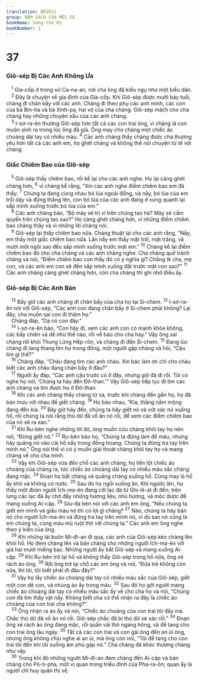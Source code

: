 ```yaml
---
translation: BD2011
group: NĂM SÁCH CỦA MÔI-SE
bookName: Sáng-thế Ký 
bookNumber: 1
---
```


<div class="title"><h1>37</h1><h3>Giô-sép Bị Các Anh Không Ưa</h3></div>
<span class="verse sa_37_1"> <sup>1</sup> Gia-cốp ở trong xứ Ca-na-an, nơi cha ông đã kiều ngụ như một kiều dân.<br/></span>
<span class="verse sa_37_2"> <sup>2</sup> Ðây là chuyện về gia đình của Gia-cốp. Khi Giô-sép được mười bảy tuổi, chàng đi chăn bầy với các anh. Chàng đi theo phụ các anh mình, các con của bà Bin-ha và bà Xinh-pa, hai vợ của cha chàng. Giô-sép mách cho cha chàng hay những chuyện xấu của các anh chàng.<br/></span>
<span class="verse sa_37_3"> <sup>3</sup> I-sơ-ra-ên thương Giô-sép hơn tất cả các con trai ông, vì chàng là con muộn sinh ra trong lúc ông đã già. Ông may cho chàng một chiếc áo choàng dài tay có nhiều màu. </span>
<span class="verse sa_37_4"><sup>4</sup> Các anh chàng thấy chàng được cha thương yêu hơn tất cả các anh em, họ ghét chàng và không thể nói chuyện tử tế với chàng.<br/></span>
<div class="title"><h3>Giấc Chiêm Bao của Giô-sép</h3></div>
<span class="verse sa_37_5"> <sup>5</sup> Giô-sép thấy chiêm bao, rồi kể lại cho các anh nghe. Họ lại càng ghét chàng hơn, </span>
<span class="verse sa_37_6"><sup>6</sup> vì chàng kể rằng, “Xin các anh nghe điềm chiêm bao em đã thấy: </span>
<span class="verse sa_37_7"><sup>7</sup> Chúng ta đang cùng nhau bó lúa ngoài đồng, và nầy, bó lúa của em trỗi dậy và đứng thẳng lên, còn bó lúa của các anh đang ở xung quanh lại sấp mình xuống trước bó lúa của em.”<br/></span>
<span class="verse sa_37_8"> <sup>8</sup> Các anh chàng bảo, “Bộ mày sẽ trị vì trên chúng tao hả? Mày sẽ cầm quyền trên chúng tao sao?” Họ càng ghét chàng hơn, vì những điềm chiêm bao chàng thấy và vì những lời chàng nói. <br/></span>
<span class="verse sa_37_9"> <sup>9</sup> Giô-sép lại thấy chiêm bao nữa. Chàng thuật lại cho các anh rằng, “Nầy, em thấy một giấc chiêm bao nữa. Lần nầy em thấy mặt trời, mặt trăng, và mười một ngôi sao đều sấp mình xuống trước mặt em.” </span>
<span class="verse sa_37_10"><sup>10</sup> Chàng kể lại điềm chiêm bao đó cho cha chàng và các anh chàng nghe. Cha chàng quở trách chàng và nói, “Ðiềm chiêm bao con thấy đó có ý nghĩa gì? Chẳng lẽ cha, mẹ con, và các anh em con sẽ đến sấp mình xuống đất trước mặt con sao?” </span>
<span class="verse sa_37_11"><sup>11</sup> Các anh chàng càng ghét chàng hơn, còn cha chàng thì ghi nhớ điều ấy.<br/></span>
<div class="title"><h3>Giô-sép Bị Các Anh Bán</h3></div>
<span class="verse sa_37_12"> <sup>12</sup> Bấy giờ các anh chàng đi chăn bầy của cha họ tại Si-chem. </span>
<span class="verse sa_37_13"><sup>13</sup> I-sơ-ra-ên nói với Giô-sép, “Các anh con đang chăn bầy ở Si-chem phải không? Lại đây, cha muốn sai con đi thăm họ.”<br/> Chàng đáp, “Dạ có con đây.”<br/></span>
<span class="verse sa_37_14"> <sup>14</sup> I-sơ-ra-ên bảo, “Con hãy đi, xem các anh con có mạnh khỏe không, các bầy chiên và dê như thế nào, rồi về báo cho cha hay.” Vậy ông sai chàng rời khỏi Thung Lũng Hếp-rôn, và chàng đi đến Si-chem. </span>
<span class="verse sa_37_15"><sup>15</sup> Ðang lúc chàng đi lang thang tìm họ trong đồng, một người gặp chàng và hỏi, “Cậu tìm gì thế?”<br/></span>
<span class="verse sa_37_16"> <sup>16</sup> Chàng đáp, “Cháu đang tìm các anh cháu. Xin bác làm ơn chỉ cho cháu biết các anh cháu đang chăn bầy ở đâu?”<br/></span>
<span class="verse sa_37_17"> <sup>17</sup> Người ấy đáp, “Các anh cậu trước có ở đây, nhưng giờ đã đi rồi. Tôi có nghe họ nói, ‘Chúng ta hãy đến Ðô-than.’” Vậy Giô-sép tiếp tục đi tìm các anh chàng và tìm được họ ở Ðô-than.<br/></span>
<span class="verse sa_37_18"> <sup>18</sup> Khi các anh chàng thấy chàng từ xa, trước khi chàng đến gần họ, họ đã bàn mưu với nhau để giết chàng. </span>
<span class="verse sa_37_19"><sup>19</sup> Họ bảo nhau, “Kìa, thằng nằm mộng đang đến kia. </span>
<span class="verse sa_37_20"><sup>20</sup> Bây giờ hãy đến, chúng ta hãy giết nó và vứt xác nó xuống hố, rồi chúng ta nói rằng thú dữ đã vồ ăn nó rồi, để xem các điềm chiêm bao của nó sẽ ra sao.”<br/></span>
<span class="verse sa_37_21"> <sup>21</sup> Khi Ru-bên nghe những lời đó, ông muốn cứu chàng khỏi tay họ nên nói, “Ðừng giết nó.” </span>
<span class="verse sa_37_22"><sup>22</sup> Ru-bên bảo họ, “Chúng ta đừng làm đổ máu, nhưng hãy quăng nó vào cái hố nầy trong đồng hoang. Chúng ta đừng tra tay trên mình nó.” Ông nói thế vì có ý muốn giải thoát chàng khỏi tay họ và mang chàng về cho cha mình.<br/></span>
<span class="verse sa_37_23"> <sup>23</sup> Vậy khi Giô-sép vừa đến chỗ các anh chàng, họ liền lột chiếc áo choàng của chàng ra, tức chiếc áo choàng dài tay có nhiều màu sắc chàng đang mặc. </span>
<span class="verse sa_37_24"><sup>24</sup> Ðoạn họ bắt chàng và quăng chàng xuống hố. Cũng may là hố ấy khô và không có nước. </span>
<span class="verse sa_37_25"><sup>25</sup> Sau đó họ ngồi xuống ăn. Khi ngước lên, họ thấy một đoàn người Ích-ma-ên đang cỡi lạc đà từ Ghi-lê-át đi đến; trên lưng các lạc đà ấy chở đầy những hương liệu, nhũ hương, và mộc dược để mang xuống Ai-cập. </span>
<span class="verse sa_37_26"><sup>26</sup> Giu-đa bèn nói với các anh em ông, “Nếu chúng ta giết em mình và giấu máu nó thì có lợi gì chăng? </span>
<span class="verse sa_37_27"><sup>27</sup> Nào, chúng ta hãy bán nó cho người Ích-ma-ên và đừng tra tay trên mình nó, vì dù sao nó cũng là em chúng ta, cùng máu mủ ruột thịt với chúng ta.” Các anh em ông nghe theo ý kiến của ông.<br/></span>
<span class="verse sa_37_28"> <sup>28</sup> Khi những lái buôn Mi-đi-an đi qua, các anh của Giô-sép kéo chàng lên khỏi hố. Họ đem chàng lên và bán chàng cho những người Ích-ma-ên với giá hai mươi miếng bạc. Những người ấy bắt Giô-sép và mang xuống Ai-cập. </span>
<span class="verse sa_37_29"><sup>29</sup> Khi Ru-bên trở lại hố và không thấy Giô-sép trong hố nữa, ông xé rách áo ông. </span>
<span class="verse sa_37_30"><sup>30</sup> Rồi ông trở lại chỗ các em ông và nói, “Ðứa trẻ không còn nữa, thì tôi, tôi biết phải đi đâu đây?”<br/></span>
<span class="verse sa_37_31"> <sup>31</sup> Vậy họ lấy chiếc áo choàng dài tay có nhiều màu sắc của Giô-sép, giết một con dê con, và nhúng áo ấy trong máu. </span>
<span class="verse sa_37_32"><sup>32</sup> Sau đó họ gởi người mang chiếc áo choàng dài tay có nhiều màu sắc ấy về cho cha họ và nói, “Chúng con đã tìm thấy vật nầy. Không biết cha có thể nhận ra đây là chiếc áo choàng của con trai cha không?”<br/></span>
<span class="verse sa_37_33"> <sup>33</sup> Ông nhận ra áo ấy và nói, “Chiếc áo choàng của con trai tôi đây mà. Chắc thú dữ đã vồ ăn nó rồi. Giô-sép chắc đã bị thú dữ xé xác rồi.” </span>
<span class="verse sa_37_34"><sup>34</sup> Ðoạn ông xé rách áo ông đang mặc, rồi quấn vải thô ngang hông, và để tang cho con trai ông lâu ngày. </span>
<span class="verse sa_37_35"><sup>35</sup> Tất cả các con trai và con gái ông đến an ủi ông, nhưng ông không chịu nghe ai an ủi, mà ông còn nói, “Tôi để tang cho con trai tôi đến khi tôi xuống âm phủ gặp nó.” Cha chàng đã khóc thương chàng như vậy.<br/></span>
<span class="verse sa_37_36"> <sup>36</sup> Trong khi đó những người Mi-đi-an đem chàng đến Ai-cập và bán chàng cho Pô-ti-pha, một vị quan trong triều đình của Pha-ra-ôn; quan ấy là người chỉ huy quân thị vệ.<br/></span>
